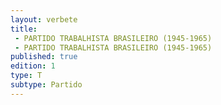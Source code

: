 ```yaml
---
layout: verbete
title:
 - PARTIDO TRABALHISTA BRASILEIRO (1945-1965)
 - PARTIDO TRABALHISTA BRASILEIRO (1945-1965)
published: true
edition: 1  
type: T
subtype: Partido
---
```


